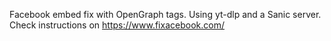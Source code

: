 Facebook embed fix with OpenGraph tags. Using yt-dlp and a Sanic server. Check instructions on https://www.fixacebook.com/
